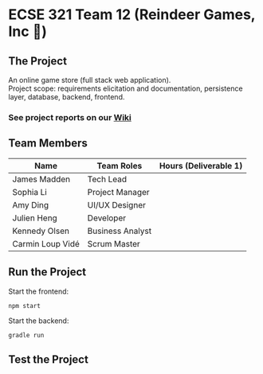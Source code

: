 # ECSE 321 Team 12 (Reindeer Games, Inc 🦌)

## The Project
An online game store (full stack web application).\
Project scope: requirements elicitation and documentation, persistence layer, database, backend, frontend.

### See project reports on our [Wiki](https://github.com/McGill-ECSE321-Fall2024/project-group-12/wiki)

## Team Members
| Name             | Team Roles       | Hours (Deliverable 1) |
| ---------------- | ---------------- | --------------------- |
| James Madden     | Tech Lead        |                       |
| Sophia Li        | Project Manager  |                       |
| Amy Ding         | UI/UX Designer   |                       |
| Julien Heng      | Developer        |                       |
| Kennedy Olsen    | Business Analyst |                       |
| Carmin Loup Vidé | Scrum Master     |                       |

## Run the Project
Start the frontend:
```
npm start
```
Start the backend:
```
gradle run
```

## Test the Project
